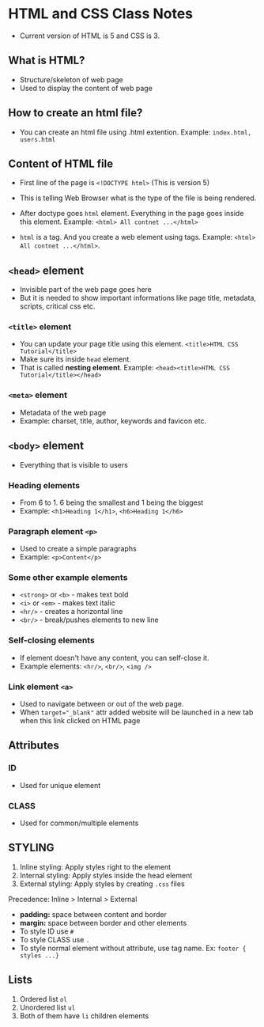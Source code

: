 # HTML and CSS Class Notes

- Current version of HTML is 5 and CSS is 3.

## What is HTML?

- Structure/skeleton of web page
- Used to display the content of web page

## How to create an html file?

- You can create an html file using .html extention. Example: `index.html, users.html`

## Content of HTML file

- First line of the page is `<!DOCTYPE html>` (This is version 5)
- This is telling Web Browser what is the type of the file is being rendered.

- After doctype goes `html` element. Everything in the page goes inside this element. Example: `<html> All contnet ...</html>`
- `html` is a tag. And you create a web element using tags. Example: `<html> All contnet ...</html>`.

## `<head>` element

- Invisible part of the web page goes here
- But it is needed to show important informations like page title, metadata, scripts, critical css etc.

### `<title>` element

- You can update your page title using this element. `<title>HTML CSS Tutorial</title>`
- Make sure its inside `head` element.
- That is called **nesting element**. Example: `<head><title>HTML CSS Tutorial</title></head>`

### `<meta>` element

- Metadata of the web page
- Example: charset, title, author, keywords and favicon etc.

## `<body>` element

- Everything that is visible to users

### Heading elements

- From 6 to 1. 6 being the smallest and 1 being the biggest
- Example: `<h1>Heading 1</h1>`, `<h6>Heading 1</h6>`

### Paragraph element `<p>`

- Used to create a simple paragraphs
- Example: `<p>Content</p>`

### Some other example elements

- `<strong>` or `<b>` - makes text bold
- `<i>` or `<em>` - makes text italic
- `<hr/>` - creates a horizontal line
- `<br/>` - break/pushes elements to new line

### Self-closing elements

- If element doesn't have any content, you can self-close it.
- Example elements: `<hr/>`, `<br/>`, `<img />`

### Link element `<a>`

- Used to navigate between or out of the web page.
- When `target="_blank"` attr added website will be launched in a new tab when this link clicked on HTML page

## Attributes

### ID

- Used for unique element

### CLASS

- Used for common/multiple elements

## STYLING

1. Inline styling: Apply styles right to the element
2. Internal styling: Apply styles inside the head element
3. External styling: Apply styles by creating `.css` files

Precedence: Inline > Internal > External

- **padding:** space between content and border
- **margin:** space between border and other elements
- To style ID use `#`
- To style CLASS use `.`
- To style normal element without attribute, use tag name. Ex: `footer { styles ...}`

## Lists

1. Ordered list `ol`
2. Unordered list `ul`
3. Both of them have `li` children elements
